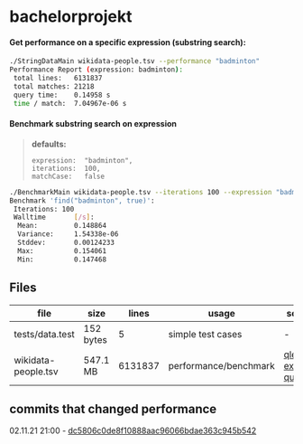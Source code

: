 # bachelorprojekt

#### Get performance on a specific expression (substring search):
```bash
./StringDataMain wikidata-people.tsv --performance "badminton"
Performance Report (expression: badminton):
 total lines:   6131837
 total matches: 21218
 query time:    0.14958 s
 time / match:  7.04967e-06 s

 ```

#### Benchmark substring search on expression
> **defaults:**
> ```
> expression:  "badminton",
> iterations:  100,
> matchCase:   false
> ```
```bash
./BenchmarkMain wikidata-people.tsv --iterations 100 --expression "badminton" --matchCase
Benchmark 'find("badminton", true)':
 Iterations: 100
 Walltime       [/s]:
  Mean:         0.148864
  Variance:     1.54338e-06
  Stddev:       0.00124233
  Max:          0.154061
  Min:          0.147468
```

## Files
| file                      | size      | lines   | usage                 | source                                                                    | Download                                                          |
|---------------------------|-----------|---------|-----------------------|---------------------------------------------------------------------------|-------------------------------------------------------------------|
| tests/data.test           | 152 bytes | 5       | simple test cases     | -                                                                         | -                                                                 |
| wikidata-people.tsv       | 547.1 MB  | 6131837 | performance/benchmark | [qlever example query](https://qlever.cs.uni-freiburg.de/wikidata/P1IH3H) | [download](https://qlever.cs.uni-freiburg.de/wikidata/P1IH3H#tsv) |

## commits that changed performance
02.11.21 21:00 - [dc5806c0de8f10888aac96066bdae363c945b542](https://github.com/lfreist/bachelorprojekt/commit/dc5806c0de8f10888aac96066bdae363c945b542)
